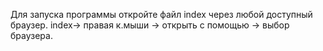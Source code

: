 Для запуска программы откройте файл index через любой доступный браузер.
index-> правая к.мыши -> открыть с помощью -> выбор браузера. 